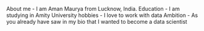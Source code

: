 About me - I am Aman Maurya from Lucknow, India.
Education - I am studying in Amity University
hobbies - I love to work with data
Ambition - As you already have saw in my bio that I wanted to become a data scientist
